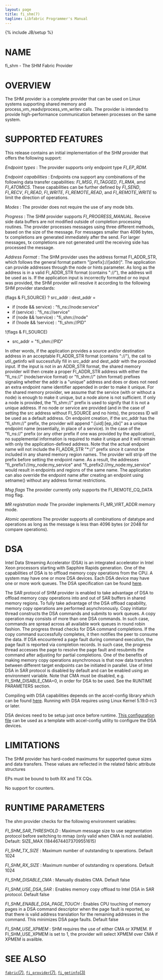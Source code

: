 ```yaml
---
layout: page
title: fi_shm(7)
tagline: Libfabric Programmer's Manual
---
```

{% include JB/setup %}

# NAME

fi_shm \- The SHM Fabric Provider

# OVERVIEW

The SHM provider is a complete provider that can be used on Linux
systems supporting shared memory and process_vm_readv/process_vm_writev
calls.  The provider is intended to provide high-performance communication
between processes on the same system.

# SUPPORTED FEATURES

This release contains an initial implementation of the SHM provider that
offers the following support:

*Endpoint types*
: The provider supports only endpoint type *FI_EP_RDM*.

*Endpoint capabilities*
: Endpoints cna support any combinations of the following data transfer
capabilities: *FI_MSG*, *FI_TAGGED*, *FI_RMA*, amd *FI_ATOMICS*.  These
capabilities can be further defined by *FI_SEND*, *FI_RECV*, *FI_READ*,
*FI_WRITE*, *FI_REMOTE_READ*, and *FI_REMOTE_WRITE* to limit the direction
of operations.

*Modes*
: The provider does not require the use of any mode bits.

*Progress*
: The SHM provider supports *FI_PROGRESS_MANUAL*.  Receive side data buffers are
  not modified outside of completion processing routines.  The provider processes
  messages using three different methods, based on the size of the message.
  For messages smaller than 4096 bytes, tx completions are generated immediately
  after the send.  For larger messages, tx completions are not generated until
  the receiving side has processed the message.

*Address Format*
: The SHM provider uses the address format FI_ADDR_STR, which follows the general
  format pattern "[prefix]://[addr]".  The application can provide addresses
  through the node or hints parameter.  As long as the address is in a valid
  FI_ADDR_STR format (contains "://"), the address will be used as is.  If the
  application input is incorrectly formatted or no input was provided, the SHM
  provider will resolve it according to the following SHM provider standards:

  (flags & FI_SOURCE) ? src_addr : dest_addr =
   - if (node && service) : "fi_ns://node:service"
   - if (service) : "fi_ns://service"
   - if (node && !service) : "fi_shm://node"
   - if (!node && !service) : "fi_shm://PID"

   !(flags & FI_SOURCE)
   - src_addr = "fi_shm://PID"

  In other words, if the application provides a source and/or destination
  address in an acceptable FI_ADDR_STR format (contains "://"), the call
  to util_getinfo will successfully fill in src_addr and dest_addr with
  the provided input.  If the input is not in an ADDR_STR format, the
  shared memory provider will then create a proper FI_ADDR_STR address
  with either the "fi_ns://" (node/service format) or "fi_shm://" (shm format)
  prefixes signaling whether the addr is a "unique" address and does or does
  not need an extra endpoint name identifier appended in order to make it
  unique.  For the shared memory provider, we assume that the service
  (with or without a node) is enough to make it unique, but a node alone is
  not sufficient.  If only a node is provided, the "fi_shm://" prefix  is used
  to signify that it is not a unique address.  If no node or service are
  provided (and in the case of setting the src address without FI_SOURCE and
  no hints), the process ID will be used as a default address.
  On endpoint creation, if the src_addr has the "fi_shm://" prefix, the provider
  will append ":[uid]:[ep_idx]" as a unique endpoint name (essentially,
  in place of a service).  In the case of the "fi_ns://" prefix (or any other
  prefix if one was provided by the application), no supplemental information
  is required to make it unique and it will remain with only the
  application-defined address.  Note that the actual endpoint name will not
  include the FI_ADDR_STR "*://" prefix since it cannot be included in any
  shared memory region names. The provider will strip off the prefix before
  setting the endpoint name. As a result, the addresses
  "fi_prefix1://my_node:my_service" and "fi_prefix2://my_node:my_service"
  would result in endpoints and regions of the same name.
  The application can also override the endpoint name after creating an
  endpoint using setname() without any address format restrictions.

*Msg flags*
  The provider currently only supports the FI_REMOTE_CQ_DATA msg flag.

*MR registration mode*
  The provider implements FI_MR_VIRT_ADDR memory mode.

*Atomic operations*
  The provider supports all combinations of datatype and operations as long
  as the message is less than 4096 bytes (or 2048 for compare operations).

# DSA
Intel Data Streaming Accelerator (DSA) is an integrated accelerator in Intel
Xeon processors starting with Sapphire Rapids generation. One of the
capabilities of DSA is to offload memory copy operations from the CPU.  A
system may have one or more DSA devices. Each DSA device may have one or more
work queues. The DSA specification can be found
[here](https://www.intel.com/content/www/us/en/develop/articles/intel-data-streaming-accelerator-architecture-specification.html).

The SAR protocol of SHM provider is enabled to take advantage of DSA to offload
memory copy operations into and out of SAR buffers in shared memory regions. To
fully take advantage of the DSA offload capability, memory copy operations are
performed asynchronously. Copy initiator thread constructs the DSA commands and
submits to work queues. A copy operation may consists of more than one DSA
commands. In such case, commands are spread across all available work queues in
round robin fashion. The progress thread checks for DSA command completions. If
the copy command successfully completes, it then notifies the peer to consume
the data. If DSA encountered a page fault during command execution, the page
fault is reported via completion records. In such case, the progress thread
accesses the page to resolve the page fault and resubmits the command after
adjusting for partial completions. One of the benefits of making memory copy
operations asynchronous is that now data transfers between different target
endpoints can be initiated in parallel. Use of Intel DSA in SAR protocol is
disabled by default and can be enabled using an environment variable. Note that
CMA must be disabled, e.g. FI_SHM_DISABLE_CMA=0, in order for DSA to be used.
See the RUNTIME PARAMETERS section.

Compiling with DSA capabilities depends on the accel-config library which can
be found [here](https://github.com/intel/idxd-config). Running with DSA
requires using Linux Kernel 5.19.0-rc3 or later.

DSA devices need to be setup just once before runtime.  [This configuration
file](https://github.com/intel/idxd-config/blob/stable/contrib/configs/os_profile.conf)
can be used as a template with accel-config utility to configure the DSA
devices.

# LIMITATIONS

The SHM provider has hard-coded maximums for supported queue sizes and data
transfers.  These values are reflected in the related fabric attribute
structures

EPs must be bound to both RX and TX CQs.

No support for counters.

# RUNTIME PARAMETERS

The *shm* provider checks for the following environment variables:

*FI_SHM_SAR_THRESHOLD*
: Maximum message size to use segmentation protocol before switching
  to mmap (only valid when CMA is not available). Default: SIZE_MAX
  (18446744073709551615)

*FI_SHM_TX_SIZE*
: Maximum number of outstanding tx operations. Default 1024

*FI_SHM_RX_SIZE*
: Maximum number of outstanding rx operations. Default 1024

*FI_SHM_DISABLE_CMA*
: Manually disables CMA. Default false

*FI_SHM_USE_DSA_SAR*
: Enables memory copy offload to Intel DSA in SAR protocol. Default false

*FI_SHM_ENABLE_DSA_PAGE_TOUCH*
: Enables CPU touching of memory pages in a DSA command descriptor when the
  page fault is reported, so that there is valid address translation for the
  remaining addresses in the command. This minimizes DSA page faults. Default
  false

*FI_SHM_USE_XPMEM*
 : SHM requires the use of either CMA or XPMEM. If FI_SHM_USE_XPMEM is set to 1,
   the provider will select XPMEM over CMA if XPMEM is availble.

# SEE ALSO

[`fabric`(7)](fabric.7.html),
[`fi_provider`(7)](fi_provider.7.html),
[`fi_getinfo`(3)](fi_getinfo.3.html)
